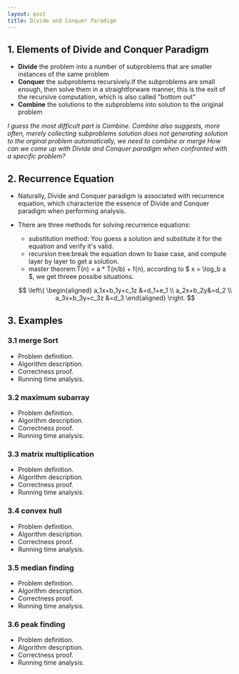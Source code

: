 ```yaml
---
layout: post
title: Divide and Conquer Paradigm
---
```


## 1. Elements of Divide and Conquer Paradigm
- **Divide** the problem into a number of subproblems that are smaller instances of the same problem
- **Conquer** the subproblems recursively.If the subproblems are small enough, then solve them in a straightforware manner, this is the exit of the recursive computation, which is also called "bottom out"
- **Combine** the solutions to the subproblems into solution to the original problem

_I guess the most difficult part is Combine. Combine also suggests, more often, merely collecting subproblems solution does not generating solution to the orginal problem automatically, we need to combine or merge_
_How can we come up with Divide and Conquer paradigm when confronted with a specific problem?_

## 2. Recurrence Equation
- Naturally, Divide and Conquer paradigm is associated with recurrence equation, which characterize the essence of Divide and Conquer paradigm when performing analysis.

+ There are three methods for solving recurrence equations:
  - substitution method: You guess a solution and substitute it for the equation and verify it's valid.
  - recursion tree:break the equation down to base case, and compute layer by layer to get a solution.
  - master theorem:T(n) = a * T(n/b) + f(n), according to $ x = \\log_b a $, we get threee possibe situations.
  
  $$
    \left\{
      \begin{aligned} 
      a_1x+b_1y+c_1z &=d_1+e_1 \\ 
      a_2x+b_2y&=d_2 \\ 
      a_3x+b_3y+c_3z &=d_3 
     \end{aligned} 
    \right. 
 $$

## 3. Examples
### 3.1 merge Sort
- Problem definition.
- Algorithm description.
- Correctness proof.
- Running time analysis.

### 3.2 maximum subarray
- Problem definition.
- Algorithm description.
- Correctness proof.
- Running time analysis.

### 3.3 matrix multiplication
- Problem definition.
- Algorithm description.
- Correctness proof.
- Running time analysis.

### 3.4 convex hull
- Problem definition.
- Algorithm description.
- Correctness proof.
- Running time analysis.

### 3.5 median finding
- Problem definition.
- Algorithm description.
- Correctness proof.
- Running time analysis.

### 3.6 peak finding
- Problem definition.
- Algorithm description.
- Correctness proof.
- Running time analysis.
